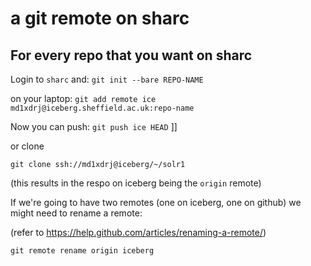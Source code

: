 # a git remote on sharc


## For every repo that you want on sharc


Login to `sharc` and: `git init --bare REPO-NAME`


on your laptop: `git add remote ice md1xdrj@iceberg.sheffield.ac.uk:repo-name`

Now you can push: `git push ice HEAD`
]]

or clone

```
git clone ssh://md1xdrj@iceberg/~/solr1
```

(this results in the respo on iceberg being the `origin` remote)

If we're going to have two remotes (one on iceberg, one on
github) we might need to rename a remote:

(refer to https://help.github.com/articles/renaming-a-remote/)


```
git remote rename origin iceberg
```


